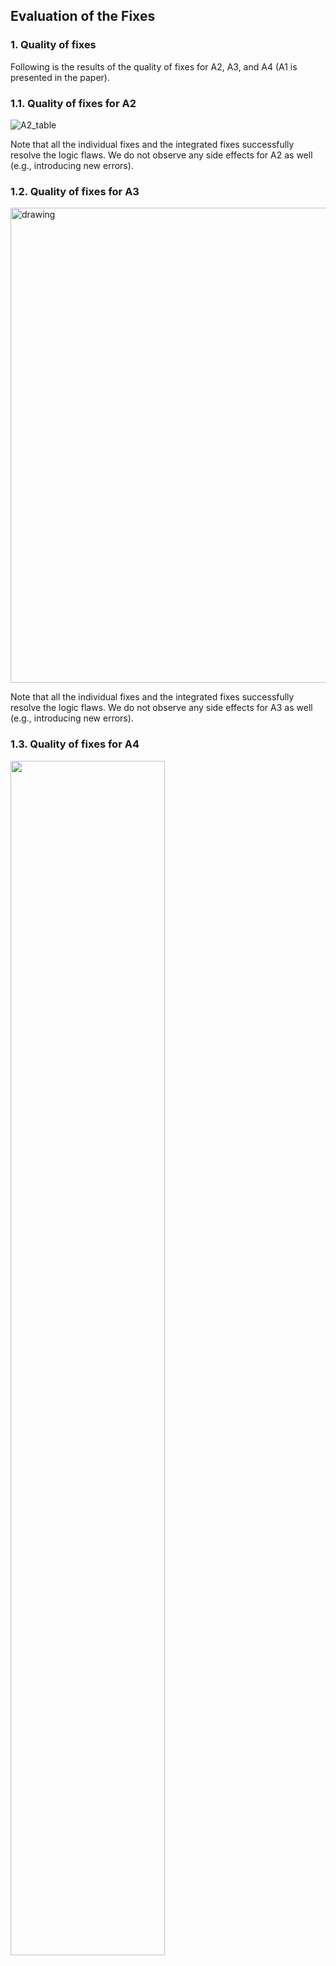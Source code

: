 ## Evaluation of the Fixes

### 1. Quality of fixes
Following is the results of the quality of fixes for A2, A3, and A4 (A1 is presented in the paper). 

### 1.1. Quality of fixes for A2
![A2_table](https://user-images.githubusercontent.com/82484800/130008177-4b4fe3af-f430-4ddf-8910-7e179591ca27.png)

Note that all the individual fixes and the integrated fixes successfully resolve the logic flaws. We do not observe any side effects for A2 as well (e.g., introducing new errors).

### 1.2. Quality of fixes for A3
<img src="https://user-images.githubusercontent.com/82484800/130008200-8095ed59-0167-4e79-9ef3-8b95ba2d120d.png" alt="drawing" width="760"/>

Note that all the individual fixes and the integrated fixes successfully resolve the logic flaws. We do not observe any side effects for A3 as well (e.g., introducing new errors).

### 1.3. Quality of fixes for A4

<img src=https://user-images.githubusercontent.com/82484800/130185096-628e5296-868c-4f53-bb05-d8f8eb3806bb.png width=70%>


Note that all the individual fixes successfully resolve the logic flaws. 
However, the integrated fix fails to resolve C4-3. Our manual analysis suggests that this is caused by the conflict between the fixed for C4-1 and C4-3.
The fix for C4-3 improves the drone's sensing sensitivity, and the fix for C4-1 makes the drone more actively avoid obstacles.
When both are applied, the drone becomes extremely sensitive in avoiding obstacles, making it challenging to fly toward a corner or narrow area.

We tune the fix by reducing the sensitivity of the sensing (4 to 3). The tuned fix successfully resolves all the logic flaws without introducing additional flaws.

### 2. Normalized Overhead

<img src="https://user-images.githubusercontent.com/82484800/130171479-c5e2f050-0b3b-4f70-bcf9-90e580b47e7f.png" width=60%>

After applying each fix and the integrated fix (all fixes combined), we measure 
whether the patched algorithms take longer to achieve the
original missions. Since the fixed swarm algorithms become
more robust, it is expected to have a certain overhead. 

We observe 3.9%, 2.5%, 1.2%, and 1.5% average overhead for
A1, A2, A3, and A4, respectively. 

For the integrated fix, we find that a fix with the most overhead mostly determines the
overhead: 11.4%, 9.0%, 2.2%, and 4.7% average overhead for
A1, A2, A3, and A4, respectively.

